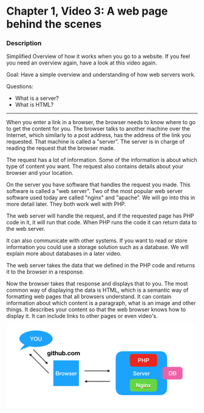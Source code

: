 # Chapter 1, Video 3: A web page behind the scenes

### Description
Simplified Overview of how it works when you go to a website.
If you feel you need an overview again, have a look at this video again.

Goal: Have a simple overview and understanding of how web servers work. 

Questions:
- What is a server?
- What is HTML? 

---- 

When you enter a link in a browser, the browser needs to know where to go to get the content for you. The browser talks to another machine over the Internet, which similarly to a post address, has the address of the link you requested. That machine is called a "server". The server is in charge of reading the request that the browser made. 

The request has a lot of information. Some of the information is about which type of content you want. The request also contains details about your browser and your location. 

On the server you have software that handles the request you made. This software is called a "web server". Two of the most popular web server software used today are called "nginx" and "apache". We will go into this in more detail later. They both work well with PHP.

The web server will handle the request, and if the requested page has PHP code in it, it will run that code. 
When PHP runs the code it can return data to the web server.

It can also communicate with other systems. If you want to read or store information you could use a storage solution such as a database. We will explain more about databases in a later video.

The web server takes the data that we defined in the PHP code and returns it to the browser in a response.

Now the browser takes that response and displays that to you. The most common way of displaying the data is HTML, which is a semantic way of formatting web pages that all browsers understand. It can contain information about which content is a paragraph, what is an image and other things. It describes your content so that the web browser knows how to display it. It can include links to other pages or even video's. 

![Web server process](webrequest.png)
